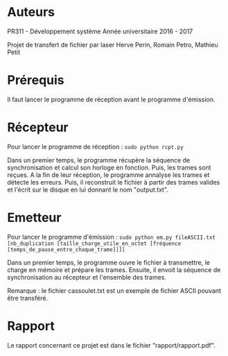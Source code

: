 # Auteurs 

PR311 - Développement système
Année universitaire 2016 - 2017

Projet de transfert de fichier par laser
Herve Perin, Romain Petro, Mathieu Petit

# Prérequis
Il faut lancer le programme de réception avant le programme d'émission.


# Récepteur

Pour lancer le programme de réception :
`sudo python rcpt.py`

Dans un premier temps, le programme récupère la séquence de synchronisation et calcul son horloge en fonction. Puis, les trames sont reçues. A la fin de leur réception, le programme annalyse les trames et détecte les erreurs. Puis, il reconstruit le fichier à partir des trames valides et l'écrit sur le disque en lui donnant le nom "output.txt".

# Emetteur

Pour lancer le programme d'émission :
`sudo python em.py fileASCII.txt [nb_duplication [taille_charge_utile_en_octet [fréquence [temps_de_pause_entre_chaque_trame]]]]`

Dans un premier temps, le programme ouvre le fichier à transmettre, le
charge en mémoire et prépare les trames. Ensuite, il envoit la séquence
de synchronisation au récepteur et l'ensemble des trames.

Remarque : le fichier cassoulet.txt est un exemple de fichier ASCII pouvant être transféré.

# Rapport

Le rapport concernant ce projet est dans le fichier "rapport/rapport.pdf".
